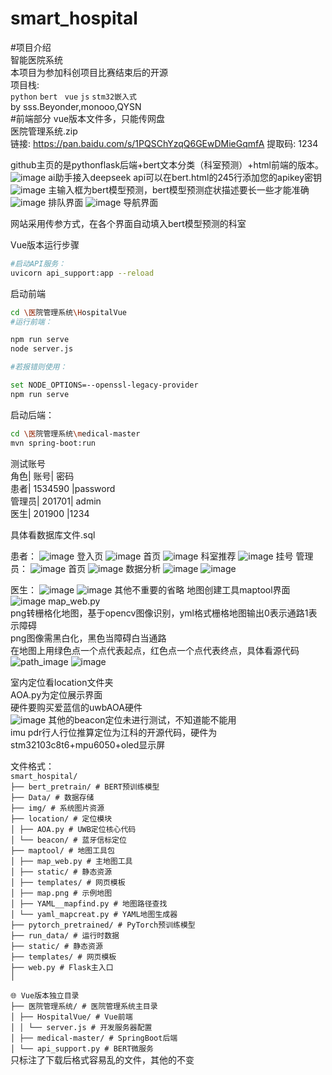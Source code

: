 # smart_hospital

#项目介绍  
智能医院系统  
本项目为参加科创项目比赛结束后的开源  
项目栈:    
`python` `bert ` `vue` `js` `stm32嵌入式`   
by sss.Beyonder,monooo,QYSN  
#前端部分
vue版本文件多，只能传网盘    
医院管理系统.zip    
链接: https://pan.baidu.com/s/1PQSChYzqQ6GEwDMieGqmfA 提取码: 1234  




github主页的是pythonflask后端+bert文本分类（科室预测）+html前端的版本。  
![image](https://github.com/user-attachments/assets/bb256159-5e46-4143-94fe-335cbcfa3387)
ai助手接入deepseek api可以在bert.html的245行添加您的apikey密钥
![image](https://github.com/user-attachments/assets/defc1b02-dae0-401f-947e-41ef54b3d60f)
主输入框为bert模型预测，bert模型预测症状描述要长一些才能准确
![image](https://github.com/user-attachments/assets/1dc432a7-8ee9-4b8c-9110-eaf071e41bba)
排队界面
![image](https://github.com/user-attachments/assets/a4b14ba0-7813-4a94-b426-bca19eca79f1)
导航界面  

网站采用传参方式，在各个界面自动填入bert模型预测的科室  

Vue版本运行步骤

```bash
#启动API服务：
uvicorn api_support:app --reload
```
启动前端

```bash
cd \医院管理系统\HospitalVue
#运行前端：

npm run serve
node server.js
```
```bash
#若报错则使用：

set NODE_OPTIONS=--openssl-legacy-provider
npm run serve
```


启动后端：
```bash
cd \医院管理系统\medical-master
mvn spring-boot:run
```
测试账号  
角色|	账号|	密码  
患者|	1534590	|password  
管理员|	201701|	admin  
医生|	201900	|1234  
  
具体看数据库文件.sql  
  
患者：
![image](https://github.com/user-attachments/assets/85fa91c5-be4d-4e6f-8372-b87e57322975)
登入页
![image](https://github.com/user-attachments/assets/2dfd62c8-8210-40ce-8e99-b004b6c4ac88)
首页
![image](https://github.com/user-attachments/assets/59c80f9c-39e6-4967-93fe-5f25153803e8)
科室推荐
![image](https://github.com/user-attachments/assets/f9773ccb-135b-4798-b89d-a8c18f3f9782)
挂号
管理员：
![image](https://github.com/user-attachments/assets/2a1becb1-9cd9-43f8-9ae9-2ab7c62dc1c2)
首页
![image](https://github.com/user-attachments/assets/76640ce8-7708-47e6-895f-99433e002f14)
数据分析
![image](https://github.com/user-attachments/assets/12eff1d4-41c5-4556-b7c2-a24aff49f518)
![image](https://github.com/user-attachments/assets/c8e1e1b4-9cf7-4a26-9126-ee59784cd35b)
  
医生：
![image](https://github.com/user-attachments/assets/f1269f75-45a4-42db-8e0e-9c14c0fe6c19)
![image](https://github.com/user-attachments/assets/f32e1101-3aa9-4d57-85e5-3edc8b469574)
其他不重要的省略
地图创建工具maptool界面
![image](https://github.com/user-attachments/assets/fecc3198-88f1-4692-9c04-cbdf60bce41c)
map_web.py  
png转栅格化地图，基于opencv图像识别，yml格式栅格地图输出0表示通路1表示障碍  
png图像需黑白化，黑色当障碍白当通路  
在地图上用绿色点一个点代表起点，红色点一个点代表终点，具体看源代码  
![path_image](https://github.com/user-attachments/assets/eb359dbf-e44f-4a2c-8862-bf3860f4dd37)
![image](https://github.com/user-attachments/assets/00b4e0fd-d60f-48c0-b3e5-30bb8c6c79d5)
  

室内定位看location文件夹  
AOA.py为定位展示界面  
硬件要购买爱蓝信的uwbAOA硬件  
![image](https://github.com/user-attachments/assets/81a426f3-03cf-479c-a2b7-f3763f3df25d)
其他的beacon定位未进行测试，不知道能不能用  
imu pdr行人行位推算定位为江科的开源代码，硬件为stm32103c8t6+mpu6050+oled显示屏  


文件格式：  
`smart_hospital/`  
`├── bert_pretrain/ # BERT预训练模型`  
`├── Data/ # 数据存储`  
`├── img/ # 系统图片资源`  
`├── location/ # 定位模块`  
`│ ├── AOA.py # UWB定位核心代码`  
`│ └── beacon/ # 蓝牙信标定位`  
`├── maptool/ # 地图工具包`  
`│ ├── map_web.py # 主地图工具`  
`│ ├── static/ # 静态资源`  
`│ ├── templates/ # 网页模板`  
`│ ├── map.png # 示例地图`  
`│ ├── YAML__mapfind.py # 地图路径查找`  
`│ └── yaml_mapcreat.py # YAML地图生成器`  
`├── pytorch_pretrained/ # PyTorch预训练模型`  
`├── run_data/ # 运行时数据`  
`├── static/ # 静态资源`  
`├── templates/ # 网页模板`  
`├── web.py # Flask主入口`  
`│`  
  
`🌐 Vue版本独立目录`   
`├── 医院管理系统/ # 医院管理系统主目录`  
`│ ├── HospitalVue/ # Vue前端`  
`│ │ └── server.js # 开发服务器配置`  
`│ ├── medical-master/ # SpringBoot后端`  
`│ └── api_support.py # BERT微服务`  
只标注了下载后格式容易乱的文件，其他的不变
